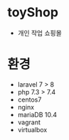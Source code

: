# toyShop
- 개인 작업 쇼핑몰

# 환경
- laravel 7 > 8
- php 7.3 > 7.4
- centos7
- nginx
- mariaDB 10.4
- vagrant
- virtualbox
